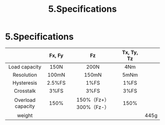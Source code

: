 ﻿---
title: 5.Specifications
---
# 5.Specifications

||**Fx, Fy**|**Fz**|**Tx, Ty, Tz**||
| :-: | :-: | :-: | :-: | :-: |
|Load capacity|150N|200N|4Nm||
|Resolution|100mN|150mN|5mNm||
|Hysteresis|2\.5%FS|1%FS|1%FS||
|Crosstalk|3%FS|3%FS|3%FS||
|Overload capacity|150%|150%（Fz+）300%（Fz-）|150%||
|weight||||445g|

